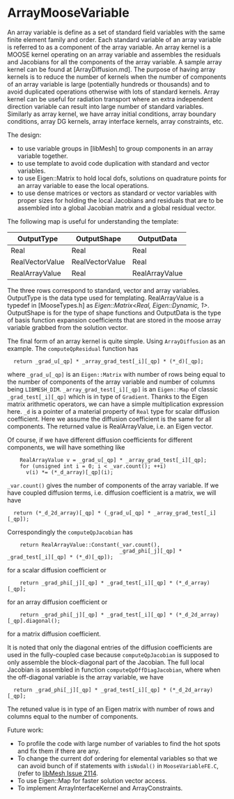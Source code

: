 # ArrayMooseVariable

An array variable is define as a set of standard field variables with the same finite element family and order.
Each standard variable of an array variable is referred to as a component of the array variable.
An array kernel is a MOOSE kernel operating on an array variable and assembles the residuals and Jacobians for all the components of the array variable.
A sample array kernel can be found at [ArrayDiffusion.md].
The purpose of having array kernels is to reduce the number of kernels when the number of components of an array variable is large (potentially hundreds or thousands) and to avoid duplicated operations otherwise with lots of standard kernels.
Array kernel can be useful for radiation transport where an extra independent direction variable can result into large number of standard variables.
Similarly as array kernel, we have array initial conditions, array boundary conditions, array DG kernels, array interface kernels, array constraints, etc.

The design:

- to use variable groups in [libMesh] to group components in an array variable together.
- to use template to avoid code duplication with standard and vector variables.
- to use Eigen::Matrix to hold local dofs, solutions on quadrature points for an array variable to ease the local operations.
- to use dense matrices or vectors as standard or vector variables with proper sizes for holding the local Jacobians and residuals that are to be assembled into a global Jacobian matrix and a global residual vector.

The following map is useful for understanding the template:

| OutputType          |OutputShape           |OutputData|
|-|-|-|
| Real                |Real                  |Real|
| RealVectorValue     |RealVectorValue       |Real|
| RealArrayValue      |Real                  |RealArrayValue|

The three rows correspond to standard, vector and array variables.
OutputType is the data type used for templating.
RealArrayValue is a typedef in [MooseTypes.h] as *Eigen::Matrix<Real, Eigen::Dynamic, 1>*.
OutputShape is for the type of shape functions and OutputData is the type of basis function expansion coefficients that are stored in the moose array variable grabbed from the solution vector.

The final form of an array kernel is quite simple. Using `ArrayDiffusion` as an example. The `computeQpResidual` function has

```
  return _grad_u[_qp] * _array_grad_test[_i][_qp] * (*_d)[_qp];
```

where `_grad_u[_qp]` is an `Eigen::Matrix` with number of rows being equal to the number of components of the array variable and number of columns being `LIBMESH_DIM`. `_array_grad_test[_i][_qp]` is an `Eigen::Map` of classic `_grad_test[_i][_qp]` which is in type of `Gradient`. Thanks to the Eigen matrix arithmetic operators, we can have a simple multiplication expression here. `_d` is a pointer of a material property of `Real` type for scalar diffusion coefficient. Here we assume the diffusion coefficient is the same for all components. The returned value is RealArrayValue, i.e. an Eigen vector.

Of course, if we have different diffusion coefficients for different components, we will have something like

```
    RealArrayValue v = _grad_u[_qp] * _array_grad_test[_i][_qp];
    for (unsigned int i = 0; i < _var.count(); ++i)
      v(i) *= (*_d_array)[_qp](i);
```

`_var.count()` gives the number of components of the array variable.
If we have coupled diffusion terms, i.e. diffusion coefficient is a matrix, we will have

```
  return (*_d_2d_array)[_qp] * (_grad_u[_qp] * _array_grad_test[_i][_qp]);
```

Correspondingly the `computeQpJacobian` has

```
    return RealArrayValue::Constant(_var.count(),
                                    _grad_phi[_j][_qp] * _grad_test[_i][_qp] * (*_d)[_qp]);
```

for a scalar diffusion coefficient or

```
    return _grad_phi[_j][_qp] * _grad_test[_i][_qp] * (*_d_array)[_qp];
```

for an array diffusion coefficient or

```
    return _grad_phi[_j][_qp] * _grad_test[_i][_qp] * (*_d_2d_array)[_qp].diagonal();
```

for a matrix diffusion coefficient.

It is noted that only the diagonal entries of the diffusion coefficients are used in the fully-coupled case because `computeQpJacobian` is supposed to only assemble the block-diagonal part of the Jacobian.
The full local Jacobian is assembled in function `computeQpOffDiagJacobian`, where when the off-diagonal variable is the array variable, we have

```
  return _grad_phi[_j][_qp] * _grad_test[_i][_qp] * (*_d_2d_array)[_qp];
```

The retuned value is in type of an Eigen matrix with number of rows and columns equal to the number of components.

Future work:

- To profile the code with large number of variables to find the hot spots and fix them if there are any.
- To change the current dof ordering for elemental variables so that we can avoid bunch of if statements with `isNodal()` in `MooseVariableFE.C`, (refer to [libMesh Issue 2114](https://github.com/libMesh/libmesh/issues/2114).
- To use Eigen::Map for faster solution vector access.
- To implement ArrayInterfaceKernel and ArrayConstraints.
